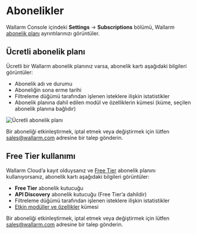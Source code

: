 # Abonelikler

Wallarm Console içindeki **Settings** → **Subscriptions** bölümü, Wallarm [abonelik planı](../../about-wallarm/subscription-plans.md) ayrıntılarınızı görüntüler.

## Ücretli abonelik planı

Ücretli bir Wallarm abonelik planınız varsa, abonelik kartı aşağıdaki bilgileri görüntüler:

* Abonelik adı ve durumu
* Aboneliğin sona erme tarihi
* Filtreleme düğümü tarafından işlenen isteklere ilişkin istatistikler
* Abonelik planına dahil edilen modül ve özelliklerin kümesi (küme, seçilen abonelik planına bağlıdır)

![Ücretli abonelik planı](../../images/user-guides/settings/subscriptions/subscriptions.png)

Bir aboneliği etkinleştirmek, iptal etmek veya değiştirmek için lütfen [sales@wallarm.com](mailto:sales@wallarm.com) adresine bir talep gönderin.

## Free Tier kullanımı

Wallarm Cloud’a kayıt olduysanız ve [Free Tier](../../about-wallarm/subscription-plans.md#free-tier) abonelik planını kullanıyorsanız, abonelik kartı aşağıdaki bilgileri görüntüler:

* **Free Tier** abonelik kutucuğu
* **API Discovery** abonelik kutucuğu (Free Tier’a dahildir)
* Filtreleme düğümü tarafından işlenen isteklere ilişkin istatistikler
* [Etkin modüller ve özellikler](../../about-wallarm/subscription-plans.md#free-tier-us-cloud) kümesi

Bir aboneliği etkinleştirmek, iptal etmek veya değiştirmek için lütfen [sales@wallarm.com](mailto:sales@wallarm.com) adresine bir talep gönderin.